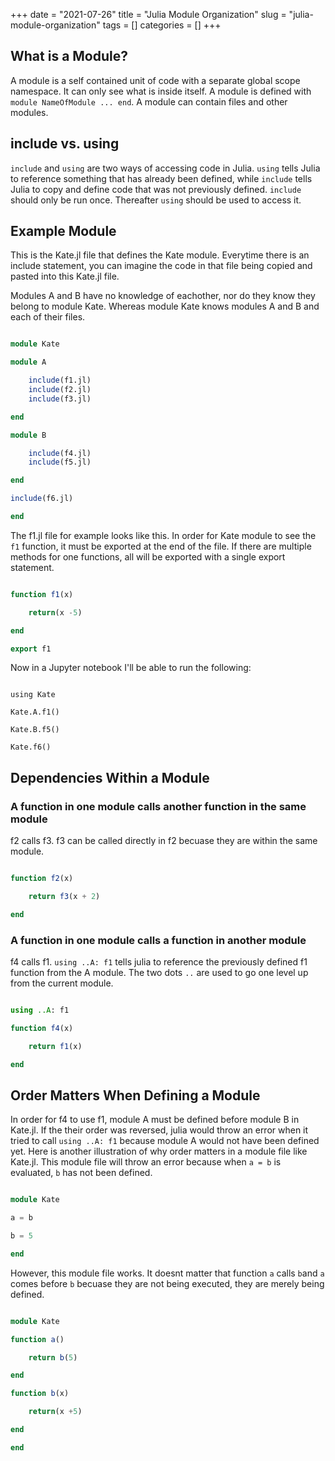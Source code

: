 +++ 
date = "2021-07-26"
title = "Julia Module Organization"
slug = "julia-module-organization" 
tags = []
categories = []
+++

## What is a Module?

A module is a self contained unit of code with a separate global scope namespace. It can only see what is inside itself. A module is defined with `module NameOfModule ... end`. A module can contain files and other modules.

## include vs. using

`include` and `using` are two ways of accessing code in Julia. `using` tells Julia to reference something that has already been defined, while `include` tells Julia to copy and define code that was not previously defined. `include` should only be run once. Thereafter `using` should be used to access it.

## Example Module

This is the Kate.jl file that defines the Kate module. Everytime there is an include statement, you can imagine the code in that file being copied and pasted into this Kate.jl file.

Modules A and B have no knowledge of eachother, nor do they know they belong to module Kate. Whereas module Kate knows modules A and B and each of their files.

```julia

module Kate

module A

    include(f1.jl)
    include(f2.jl)
    include(f3.jl)

end

module B

    include(f4.jl)
    include(f5.jl)

end

include(f6.jl)

end

```

The f1.jl file for example looks like this. In order for Kate module to see the `f1` function, it must be exported at the end of the file. If there are multiple methods for one functions, all will be exported with a single export statement.

```julia

function f1(x)

    return(x -5)

end

export f1
```

Now in a Jupyter notebook I'll be able to run the following:

```jupyter

using Kate

Kate.A.f1()

Kate.B.f5()

Kate.f6()

```

## Dependencies Within a Module

### A function in one module calls another function in the same module

f2 calls f3. f3 can be called directly in f2 becuase they are within the same module.

```julia

function f2(x)

    return f3(x + 2)

end

```

### A function in one module calls a function in another module

f4 calls f1. `using ..A: f1` tells julia to reference the previously defined f1 function from the A module. The two dots `..` are used to go one level up from the current module.

```julia

using ..A: f1

function f4(x)

    return f1(x)

end

```

## Order Matters When Defining a Module

In order for f4 to use f1, module A must be defined before module B in Kate.jl. If the their order was reversed, julia would throw an error when it tried to call `using ..A: f1` because module A would not have been defined yet. Here is another illustration of why order matters in a module file like Kate.jl. This module file will throw an error because when `a = b` is evaluated, `b` has not been defined.

```julia

module Kate

a = b

b = 5

end
```

However, this module file works. It doesnt matter that function `a` calls `b`and `a` comes before `b` becuase they are not being executed, they are merely being defined.

```julia

module Kate

function a()

    return b(5)

end

function b(x)

    return(x +5)

end

end
```
